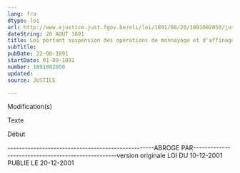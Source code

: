 ```yaml
---
lang: fra
dtype: loi
url: http://www.ejustice.just.fgov.be/eli/loi/1891/08/20/1891082050/justel
dateString: 20 AOUT 1891
title: Loi portant suspension des opérations de monnayage et d'affinage
subTitle: 
pubDate: 22-08-1891
startDate: 01-09-1891
number: 1891082050
updated: 
source: JUSTICE

---
```


 
 Modification(s) 
 
 
 Texte 

 
 

 Début 
 

---------------------------------------------------ABROGE PAR---------------------------------------------------version originale LOI DU 10-12-2001 PUBLIE LE 20-12-2001

